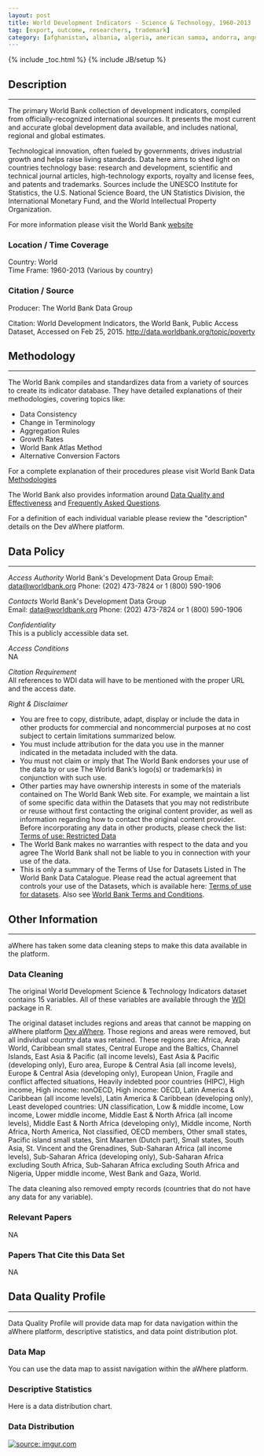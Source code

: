 ```yaml
---
layout: post
title: World Development Indicators - Science & Technology, 1960-2013
tag: [export, outcome, researchers, trademark]
category: [afghanistan, albania, algeria, american samoa, andorra, angola, antigua & barbuda, argentina, armenia, aruba, australia, austria, azerbaijan, the bahamas, bahrain, bangladesh, barbados, belarus, belgium, belize, benin, bermuda, bhutan, bolivia, bosnia & herzegovina, botswana, brazil, brunei, bulgaria, burkina faso, burundi, cape verde, cambodia, cameroon, canada, central african republic, chad, chile, china, colombia, comoros, democratic republic of the congo, congo, costa rica, cote d'ivoire, croatia, cuba, curaçao, cyprus, czech republic, denmark, djibouti, dominica, dominican republic, ecuador, egypt, el salvador, equatorial guinea, eritrea, estonia, ethiopia, faroe is., fiji, finland, france, french polynesia, gabon, the gambia, georgia, germany, ghana, greece, greenland, grenada, guam, guatemala, guinea, guinea-bissau, guyana, haiti, honduras, hong kong, hungary, iceland, india, indonesia, iran, iraq, ireland, israel, italy, jamaica, japan, jordan, kazakhstan, kenya, kiribati, north korea, south korea, kosovo, kuwait, kyrgyzstan, laos, latvia, lebanon, lesotho, liberia, libya, liechtenstein, lithuania, luxembourg, macao, macedonia, madagascar, malawi, malaysia, maldives, mali, malta, marshall is., mauritania, mauritius, mexico, micronesia, moldova, monaco, mongolia, montenegro, morocco, mozambique, myanmar, namibia, nepal, netherlands, new caledonia, new zealand, nicaragua, niger, nigeria, norway, oman, pakistan, palau, panama, papua new guinea, paraguay, peru, philippines, poland, portugal, puerto rico, qatar, romania, russia, rwanda, samoa, san marino, sao tome & principe, saudi arabia, senegal, serbia, seychelles, sierra leone, singapore, slovenia, solomon is., somalia, south africa, south sudan, spain, sri lanka, st. kitts & nevis, st. lucia, sudan, suriname, swaziland, sweden, switzerland, syria, tajikistan, tanzania, thailand, timor leste, togo, tonga, trinidad & tobago, tunisia, turkey, turkmenistan, turks & caicos is., tuvalu, uganda, ukraine, united arab emirates, united kingdom, united states, uruguay, uzbekistan, vanuatu, venezuela, vietnam, yemen, zambia, zimbabwe]
---
```


{% include _toc.html %}
{% include JB/setup %}


## Description
---
The primary World Bank collection of development indicators, compiled from officially-recognized international sources. It presents the most current and accurate global development data available, and includes national, regional and global estimates.  

Technological innovation, often fueled by governments, drives industrial growth and helps raise living standards. Data here aims to shed light on countries technology base: research and development, scientific and technical journal articles, high-technology exports, royalty and license fees, and patents and trademarks. Sources include the UNESCO Institute for Statistics, the U.S. National Science Board, the UN Statistics Division, the International Monetary Fund, and the World Intellectual Property Organization.

For more information please visit the World Bank [website](http://data.worldbank.org/topic/science-and-technology)

### Location / Time Coverage
Country: World  
Time Frame: 1960-2013 (Various by country)  

### Citation / Source
Producer: The World Bank Data Group  

Citation: World Development Indicators, the World Bank, Public Access Dataset, Accessed on Feb 25, 2015. http://data.worldbank.org/topic/poverty

## Methodology
----
The World Bank compiles and standardizes data from a variety of sources to create its indicator database. They have detailed explanations of their methodologies, covering topics like:

- Data Consistency
- Change in Terminology
- Aggregation Rules
- Growth Rates
- World Bank Atlas Method
- Alternative Conversion Factors

For a complete explanation of their procedures please visit World Bank Data [Methodologies](http://data.worldbank.org/about/data-overview/methodologies)

The World Bank also provides information around [Data Quality and Effectiveness](http://data.worldbank.org/about/data-overview/data-quality-and-effectiveness) and [Frequently Asked Questions](http://data.worldbank.org/about/faq). 

For a definition of each individual variable please review the "description" details on the Dev aWhere platform. 

## Data Policy
----
*Access Authority* 
World Bank's Development Data Group 
Email: data@worldbank.org
Phone: (202) 473-7824 or 1 (800) 590-1906

*Contacts*
World Bank's Development Data Group  
Email: data@worldbank.org
Phone: (202) 473-7824 or 1 (800) 590-1906

*Confidentiality*  
This is a publicly accessible data set.

*Access Conditions*  
NA 

*Citation Requirement*  
All references to WDI data will have to be mentioned with the proper URL and the access date.

*Right & Disclaimer*  

- You are free to copy, distribute, adapt, display or include the data in other products for commercial and noncommercial purposes at no cost subject to certain limitations summarized below.
- You must include attribution for the data you use in the manner indicated in the metadata included with the data.
- You must not claim or imply that The World Bank endorses your use of the data by or use The World Bank’s logo(s) or trademark(s) in conjunction with such use.
- Other parties may have ownership interests in some of the materials contained on The World Bank Web site. For example, we maintain a list of some specific data within the Datasets that you may not redistribute or reuse without first contacting the original content provider, as well as information regarding how to contact the original content provider. Before incorporating any data in other products, please check the list: [Terms of use: Restricted Data](http://www.worldbank.org/terms-datasets-restricted)
- The World Bank makes no warranties with respect to the data and you agree The World Bank shall not be liable to you in connection with your use of the data.
- This is only a summary of the Terms of Use for Datasets Listed in The World Bank Data Catalogue. Please read the actual agreement that controls your use of the Datasets, which is available here: [Terms of use for datasets](http://www.worldbank.org/terms-datasets). Also see [World Bank Terms and Conditions](http://www.worldbank.org/terms).

## Other Information
----
aWhere has taken some data cleaning steps to make this data available in the platform. 

### Data Cleaning
The original World Development Science & Technology Indicators dataset contains 15 variables. All of these variables are available through the [WDI](http://cran.r-project.org/web/packages/WDI/index.html) package in R. 

The original dataset includes regions and areas that cannot be mapping on aWhere platform [Dev aWhere](http://apps.awhere.com/). Those regions and areas were removed, but all individual country data was retained. These regions are: Africa, Arab World, Caribbean small states, Central Europe and the Baltics, Channel Islands, East Asia & Pacific (all income levels), East Asia & Pacific (developing only), Euro area, Europe & Central Asia (all income levels), Europe & Central Asia (developing only), European Union, Fragile and conflict affected situations, Heavily indebted poor countries (HIPC), High income, High income: nonOECD, High income: OECD, Latin America & Caribbean (all income levels), Latin America & Caribbean (developing only), Least developed countries: UN classification, Low & middle income, Low income, Lower middle income, Middle East & North Africa (all income levels), Middle East & North Africa (developing only), Middle income, North Africa, North America, Not classified, OECD members, Other small states, Pacific island small states, Sint Maarten (Dutch part), Small states, South Asia, St. Vincent and the Grenadines, Sub-Saharan Africa (all income levels), Sub-Saharan Africa (developing only), Sub-Saharan Africa excluding South Africa, Sub-Saharan Africa excluding South Africa and Nigeria, Upper middle income, West Bank and Gaza, World.

The data cleaning also removed empty records (countries that do not have any data for any variable).

### Relevant Papers
NA

### Papers That Cite this Data Set
NA

## Data Quality Profile
----
Data Quality Profile will provide data map for data navigation within the aWhere platform, descriptive statistics, and data point distribution plot. 

### Data Map
You can use the data map to assist navigation within the aWhere platform. 
<script src="https://gist.github.com/yizhexu/85abe6dca79b6481f67d.js"></script>

### Descriptive Statistics
Here is a data distribution chart. 
<script src="https://gist.github.com/yizhexu/112bec3a9557c44b43c8.js"></script>

### Data Distribution
<a href="http://imgur.com/NnKUNF2"><img src="http://i.imgur.com/NnKUNF2.jpg" title="source: imgur.com" /></a>

[1]: http://cran.r-project.org/web/packages/WDI/index.html "WDI Package"
[2]: http://apps.awhere.com/ "Dev aWhere"
[3]: http://data.worldbank.org/topic/poverty "World Development Indicators - Poverty"
[4]: http://www.worldbank.org/terms-datasets-restricted "Terms of use: Restricted Data"
[5]: http://www.worldbank.org/terms-datasets "Terms of use for datasets"
[6]: http://www.worldbank.org/terms "World Bank Terms and Conditions"
[7]: http://data.worldbank.org/about/data-overview/methodologies "Methodologies"
[8]: http://data.worldbank.org/about/faq "Frequently Asked Questions"